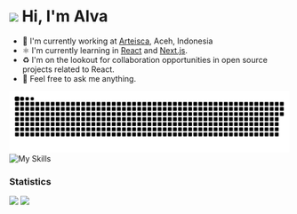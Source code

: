 <h1 class="flex"><img src="https://tva1.sinaimg.cn/large/e6c9d24egy1h1571l0uucg205k05egri.gif" width="32" />&nbsp;Hi, I'm Alva</h1>



- 🏢 I'm currently working at [Arteisca](https://instagram.com/arteisca), Aceh, Indonesia
- ⚛️ I'm currently learning in [React](https://reactjs.org) and [Next.js](https://nextjs.org).
- ♻️ I'm on the lookout for collaboration opportunities in open source projects related to React.
- 💬 Feel free to ask me anything.

[![snake](https://github.com/rezonated/rezonated/blob/main/github-contribution-grid-snake.svg)](https://alvadyzaa.github.io/bio)
![My Skills](https://skillicons.dev/icons?i=html,css,js,cloudflare,nodejs,vercel)


### Statistics

<span><img height="150"  src="https://github-readme-stats.vercel.app/api/top-langs/?username=alvadyzaa&layout=compact&hide=php&langs_count=6" /></span>
<span><a href="https://github.com/alvadyzaa?tab=repositories&q=&type=&language=&sort=stargazers"><img height="150" src="https://github-readme-stats.vercel.app/api?username=alvadyzaa&show_icons=true&count_private=true&hide=contribs" /></a></span>

